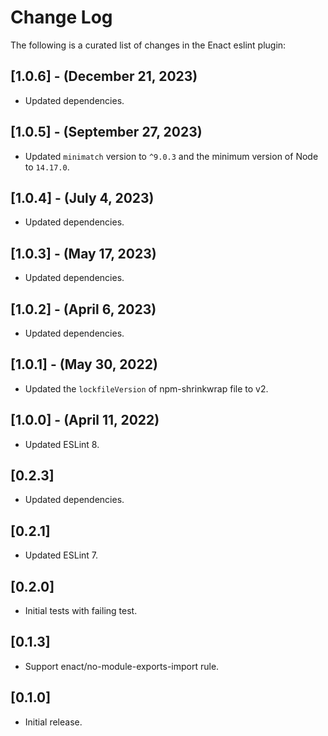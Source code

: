 # Change Log

The following is a curated list of changes in the Enact eslint plugin:

## [1.0.6] - (December 21, 2023)

* Updated dependencies.

## [1.0.5] - (September 27, 2023)

* Updated `minimatch` version to `^9.0.3` and the minimum version of Node to `14.17.0`.

## [1.0.4] - (July 4, 2023)

* Updated dependencies.

## [1.0.3] - (May 17, 2023)

* Updated dependencies.

## [1.0.2] - (April 6, 2023)

* Updated dependencies.

## [1.0.1] - (May 30, 2022)

* Updated the `lockfileVersion` of npm-shrinkwrap file to v2.

## [1.0.0] - (April 11, 2022)

* Updated ESLint 8.

## [0.2.3]

* Updated dependencies.

## [0.2.1]

* Updated ESLint 7.

## [0.2.0]

* Initial tests with failing test.

## [0.1.3]

* Support enact/no-module-exports-import rule.

## [0.1.0]

* Initial release.
